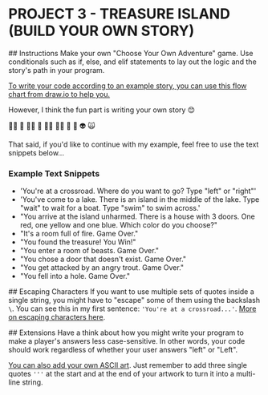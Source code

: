 # PROJECT 3 - TREASURE ISLAND (BUILD YOUR OWN STORY)

## Instructions
Make your own "Choose Your Own Adventure" game. Use conditionals such as if, else, and elif statements to lay out the logic and the story's path in your program.

[To write your code according to an example story, you can use this flow chart from draw.io to help you.](https://viewer.diagrams.net/index.html?highlight=0000ff&edit=_blank&layers=1&nav=1&title=Treasure%20Island%20Conditional.drawio#G1oDe4ehjWZipYRsVfeAx2HyB7LCQ8_Fvi)

However, I think the fun part is writing your own story 😊

🧞‍♂️ 🐊 🧙‍♂️ 🧟 🧚‍♂️ 🧝‍♂️ 🥷 🤖 👽 🙀

That said, if you'd like to continue with my example, feel free to use the text snippets below...

### Example Text Snippets

- 'You're at a crossroad. Where do you want to go? Type "left" or "right"'
- 'You've come to a lake. There is an island in the middle of the lake. Type "wait" to wait for a boat. Type "swim" to swim across.'
- "You arrive at the island unharmed. There is a house with 3 doors. One red, one yellow and one blue. Which color do you choose?"
- "It's a room full of fire. Game Over."
- "You found the treasure! You Win!"
- "You enter a room of beasts. Game Over."
- "You chose a door that doesn't exist. Game Over."
- "You get attacked by an angry trout. Game Over."
- "You fell into a hole. Game Over."

## Escaping Characters
If you want to use multiple sets of quotes inside a single string, you might have to "escape" some of them using the backslash `\`. You can see this in my first sentence: `'You're at a crossroad...'`. [More on escaping characters here](https://www.w3schools.com/python/gloss_python_escape_characters.asp).

## Extensions
Have a think about how you might write your program to make a player's answers less case-sensitive. In other words, your code should work regardless of whether your user answers "left" or "Left".

[You can also add your own ASCII art](https://ascii.co.uk/art). Just remember to add three single quotes `'''` at the start and at the end of your artwork to turn it into a multi-line string.